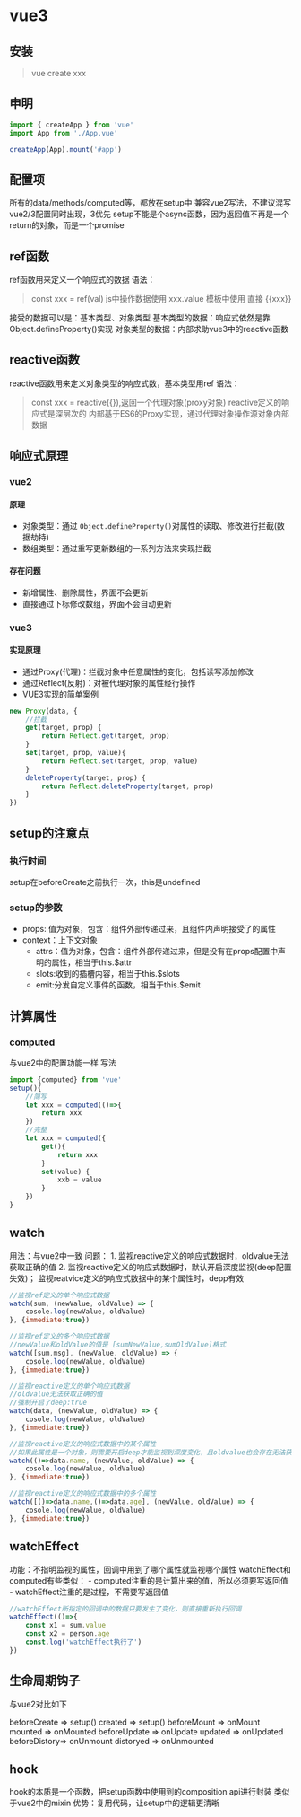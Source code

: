 # vue3

## 安装

> vue create xxx

## 申明

```javascript
import { createApp } from 'vue'
import App from './App.vue'

createApp(App).mount('#app')
```

## 配置项
所有的data/methods/computed等，都放在setup中
兼容vue2写法，不建议混写
vue2/3配置同时出现，3优先
setup不能是个async函数，因为返回值不再是一个return的对象，而是一个promise

## ref函数
ref函数用来定义一个响应式的数据
语法：
> const xxx = ref(val)
js中操作数据使用 xxx.value
模板中使用 直接 {{xxx}}

接受的数据可以是：基本类型、对象类型
基本类型的数据：响应式依然是靠Object.defineProperty()实现
对象类型的数据：内部求助vue3中的reactive函数

## reactive函数
reactive函数用来定义对象类型的响应式数，基本类型用ref
语法：
> const xxx = reactive({}),返回一个代理对象(proxy对象)
reactive定义的响应式是深层次的
内部基于ES6的Proxy实现，通过代理对象操作源对象内部数据

## 响应式原理

### vue2

#### 原理

- 对象类型：通过 `Object.defineProperty()`对属性的读取、修改进行拦截(数据劫持)
- 数组类型：通过重写更新数组的一系列方法来实现拦截

#### 存在问题
- 新增属性、删除属性，界面不会更新
- 直接通过下标修改数组，界面不会自动更新

### vue3

#### 实现原理
- 通过Proxy(代理)：拦截对象中任意属性的变化，包括读写添加修改
- 通过Reflect(反射)：对被代理对象的属性经行操作
- VUE3实现的简单案例
```javascript
new Proxy(data, {
    //拦截
    get(target, prop) {
        return Reflect.get(target, prop)
    }
    set(target, prop, value){
        return Reflect.set(target, prop, value)
    }
    deleteProperty(target, prop) {
        return Reflect.deleteProperty(target, prop)
    }
})

```
## setup的注意点

### 执行时间
setup在beforeCreate之前执行一次，this是undefined

### setup的参数

- props: 值为对象，包含：组件外部传递过来，且组件内声明接受了的属性
- context：上下文对象
  - attrs：值为对象，包含：组件外部传递过来，但是没有在props配置中声明的属性，相当于this.$attr
  - slots:收到的插槽内容，相当于this.$slots
  - emit:分发自定义事件的函数，相当于this.$emit

## 计算属性

### computed

与vue2中的配置功能一样
写法
```javascript
import {computed} from 'vue'
setup(){
    //简写
    let xxx = computed(()=>{
        return xxx
    })
    //完整
    let xxx = computed({
        get(){
            return xxx
        }
        set(value) {
            xxb = value
        }
    })
}
```

## watch
用法：与vue2中一致
问题：
    1. 监视reactive定义的响应式数据时，oldvalue无法获取正确的值
    2. 监视reactive定义的响应式数据时，默认开启深度监视(deep配置失效)；
       监视reatvice定义的响应式数据中的某个属性时，depp有效

```javascript
//监视ref定义的单个响应式数据
watch(sum, (newValue, oldValue) => {
    cosole.log(newValue, oldValue)
}, {immediate:true})

//监视ref定义的多个响应式数据
//newValue和oldValue的值是 [sumNewValue,sumOldValue]格式
watch([sum,msg], (newValue, oldValue) => {
    cosole.log(newValue, oldValue)
}, {immediate:true})

//监视reactive定义的单个响应式数据
//oldvalue无法获取正确的值
//强制开启了deep:true
watch(data, (newValue, oldValue) => {
    cosole.log(newValue, oldValue)
}, {immediate:true})

//监视reactive定义的响应式数据中的某个属性
//如果此属性是一个对象，则需要开启deep才能监视到深度变化，且oldvalue也会存在无法获取正确值的问题
watch(()=>data.name, (newValue, oldValue) => {
    cosole.log(newValue, oldValue)
}, {immediate:true})

//监视reactive定义的响应式数据中的多个属性
watch([()=>data.name,()=>data.age], (newValue, oldValue) => {
    cosole.log(newValue, oldValue)
}, {immediate:true})

```

## watchEffect
功能：不指明监视的属性，回调中用到了哪个属性就监视哪个属性
watchEffect和computed有些类似：
    - computed注重的是计算出来的值，所以必须要写返回值
    - watchEffect注重的是过程，不需要写返回值
```javascript
//watchEffect所指定的回调中的数据只要发生了变化，则直接重新执行回调
watchEffect(()=>{
    const x1 = sum.value
    const x2 = person.age
    const.log('watchEffect执行了')
})

```

## 生命周期钩子
与vue2对比如下

beforeCreate => setup()
created      => setup()
beforeMount  => onMount
mounted      => onMounted
beforeUpdate => onUpdate
updated      => onUpdated
beforeDistory=> onUnmount
distoryed    => onUnmounted

## hook
hook的本质是一个函数，把setup函数中使用到的composition api进行封装
类似于vue2中的mixin
优势：复用代码，让setup中的逻辑更清晰
